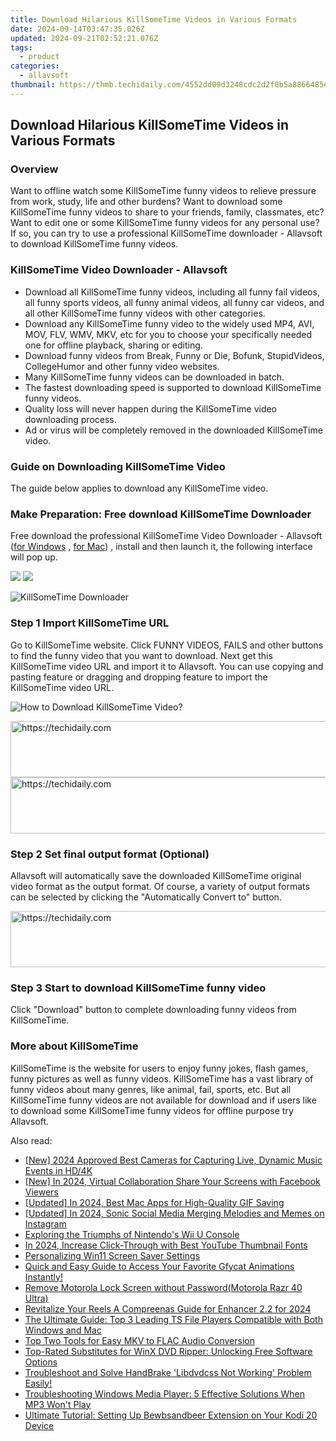 ```yaml
---
title: Download Hilarious KillSomeTime Videos in Various Formats
date: 2024-09-14T03:47:35.026Z
updated: 2024-09-21T02:52:21.076Z
tags:
  - product
categories:
  - allavsoft
thumbnail: https://thmb.techidaily.com/4552dd09d3248cdc2d2f0b5a8866485e28d07f676a831c6174ae4d9651da8ef0.jpg
---
```


## Download Hilarious KillSomeTime Videos in Various Formats

### Overview

Want to offline watch some KillSomeTime funny videos to relieve pressure from work, study, life and other burdens? Want to download some KillSomeTime funny videos to share to your friends, family, classmates, etc? Want to edit one or some KillSomeTime funny videos for any personal use? If so, you can try to use a professional KillSomeTime downloader - Allavsoft to download KillSomeTime funny videos.

### KillSomeTime Video Downloader - Allavsoft

* Download all KillSomeTime funny videos, including all funny fail videos, all funny sports videos, all funny animal videos, all funny car videos, and all other KillSomeTime funny videos with other categories.
* Download any KillSomeTime funny video to the widely used MP4, AVI, MOV, FLV, WMV, MKV, etc for you to choose your specifically needed one for offline playback, sharing or editing.
* Download funny videos from Break, Funny or Die, Bofunk, StupidVideos, CollegeHumor and other funny video websites.
* Many KillSomeTime funny videos can be downloaded in batch.
* The fastest downloading speed is supported to download KillSomeTime funny videos.
* Quality loss will never happen during the KillSomeTime video downloading process.
* Ad or virus will be completely removed in the downloaded KillSomeTime video.

### Guide on Downloading KillSomeTime Video

The guide below applies to download any KillSomeTime video.

### Make Preparation: Free download KillSomeTime Downloader

Free download the professional KillSomeTime Video Downloader - Allavsoft ([for Windows](https://tools.techidaily.com/allavsoft/products/) , [for Mac](https://tools.techidaily.com/allavsoft/products/)) , install and then launch it, the following interface will pop up.

[![](https://www.allavsoft.com/how-to/../images/how-to/free-download-win.jpg)](https://tools.techidaily.com/allavsoft/products/) [![](https://www.allavsoft.com/how-to/../images/how-to/free-download-mac.jpg)](https://tools.techidaily.com/allavsoft/products/)

![KillSomeTime Downloader](https://www.allavsoft.com/how-to/../images/allavsoft/screen-shot-600.jpg)

### Step 1 Import KillSomeTime URL

Go to KillSomeTime website. Click FUNNY VIDEOS, FAILS and other buttons to find the funny video that you want to download. Next get this KillSomeTime video URL and import it to Allavsoft. You can use copying and pasting feature or dragging and dropping feature to import the KillSomeTime video URL.

![How to Download KillSomeTime Video?](https://www.allavsoft.com/how-to/../images/how-to/download-rtmp-video/download-rtmp-video.jpg)

<!-- affiliate ads begin -->
<a href="https://aligracehair.sjv.io/c/5597632/1934258/19272" target="_top" id="1934258">
  <img src="//a.impactradius-go.com/display-ad/19272-1934258" border="0" alt="https://techidaily.com" width="728" height="90"/>
</a>
<img height="0" width="0" src="https://aligracehair.sjv.io/i/5597632/1934258/19272" style="position:absolute;visibility:hidden;" border="0" />
<!-- affiliate ads end -->

<!-- affiliate ads begin -->
<a href="https://appsumo.8odi.net/c/5597632/2082526/7443" target="_top" id="2082526">
  <img src="//a.impactradius-go.com/display-ad/7443-2082526" border="0" alt="https://techidaily.com" width="728" height="90"/>
</a>
<img height="0" width="0" src="https://appsumo.8odi.net/i/5597632/2082526/7443" style="position:absolute;visibility:hidden;" border="0" />
<!-- affiliate ads end -->

### Step 2 Set final output format (Optional)

Allavsoft will automatically save the downloaded KillSomeTime original video format as the output format. Of course, a variety of output formats can be selected by clicking the "Automatically Convert to" button.

<!-- affiliate ads begin -->
<a href="https://appsumo.8odi.net/c/5597632/2144297/7443" target="_top" id="2144297">
  <img src="//a.impactradius-go.com/display-ad/7443-2144297" border="0" alt="https://techidaily.com" width="600" height="90"/>
</a>
<img height="0" width="0" src="https://appsumo.8odi.net/i/5597632/2144297/7443" style="position:absolute;visibility:hidden;" border="0" />
<!-- affiliate ads end -->

### Step 3 Start to download KillSomeTime funny video

Click "Download" button to complete downloading funny videos from KillSomeTime.

### More about KillSomeTime

KillSomeTime is the website for users to enjoy funny jokes, flash games, funny pictures as well as funny videos. KillSomeTime has a vast library of funny videos about many genres, like animal, fail, sports, etc. But all KillSomeTime funny videos are not available for download and if users like to download some KillSomeTime funny videos for offline purpose try Allavsoft.

<ins class="adsbygoogle"
     style="display:block"
     data-ad-format="autorelaxed"
     data-ad-client="ca-pub-7571918770474297"
     data-ad-slot="1223367746"></ins>

<ins class="adsbygoogle"
     style="display:block"
     data-ad-client="ca-pub-7571918770474297"
     data-ad-slot="8358498916"
     data-ad-format="auto"
     data-full-width-responsive="true"></ins>

<span class="atpl-alsoreadstyle">Also read:</span>
<div><ul>
<li><a href="https://fox-boxes.techidaily.com/new-2024-approved-best-cameras-for-capturing-live-dynamic-music-events-in-hd4k/"><u>[New] 2024 Approved Best Cameras for Capturing Live, Dynamic Music Events in HD/4K</u></a></li>
<li><a href="https://facebook-video-recording.techidaily.com/new-in-2024-virtual-collaboration-share-your-screens-with-facebook-viewers/"><u>[New] In 2024, Virtual Collaboration Share Your Screens with Facebook Viewers</u></a></li>
<li><a href="https://desktop-recording.techidaily.com/updated-in-2024-best-mac-apps-for-high-quality-gif-saving/"><u>[Updated] In 2024, Best Mac Apps for High-Quality GIF Saving</u></a></li>
<li><a href="https://instagram-videos.techidaily.com/updated-in-2024-sonic-social-media-merging-melodies-and-memes-on-instagram/"><u>[Updated] In 2024, Sonic Social Media Merging Melodies and Memes on Instagram</u></a></li>
<li><a href="https://buynow-reviews.techidaily.com/exploring-the-triumphs-of-nintendos-wii-u-console/"><u>Exploring the Triumphs of Nintendo's Wii U Console</u></a></li>
<li><a href="https://youtube-data.techidaily.com/24-increase-click-through-with-best-youtube-thumbnail-fonts/"><u>In 2024, Increase Click-Through with Best YouTube Thumbnail Fonts</u></a></li>
<li><a href="https://windows11.techidaily.com/personalizing-win11-screen-saver-settings/"><u>Personalizing Win11 Screen Saver Settings</u></a></li>
<li><a href="https://win-web3.techidaily.com/quick-and-easy-guide-to-access-your-favorite-gfycat-animations-instantly/"><u>Quick and Easy Guide to Access Your Favorite Gfycat Animations Instantly!</u></a></li>
<li><a href="https://techidaily.com/remove-motorola-lock-screen-without-password-motorola-razr-40-ultra-by-drfone-android-unlock-android-unlock/"><u>Remove Motorola Lock Screen without Password(Motorola Razr 40 Ultra)</u></a></li>
<li><a href="https://extra-skills.techidaily.com/revitalize-your-reels-a-compreenas-guide-for-enhancer-22-for-2024/"><u>Revitalize Your Reels A Compreenas Guide for Enhancer 2.2 for 2024</u></a></li>
<li><a href="https://win-web3.techidaily.com/the-ultimate-guide-top-3-leading-ts-file-players-compatible-with-both-windows-and-mac/"><u>The Ultimate Guide: Top 3 Leading TS File Players Compatible with Both Windows and Mac</u></a></li>
<li><a href="https://win-web3.techidaily.com/top-two-tools-for-easy-mkv-to-flac-audio-conversion/"><u>Top Two Tools for Easy MKV to FLAC Audio Conversion</u></a></li>
<li><a href="https://win-web3.techidaily.com/top-rated-substitutes-for-winx-dvd-ripper-unlocking-free-software-options/"><u>Top-Rated Substitutes for WinX DVD Ripper: Unlocking Free Software Options</u></a></li>
<li><a href="https://win-web3.techidaily.com/troubleshoot-and-solve-handbrake-libdvdcss-not-working-problem-easily/"><u>Troubleshoot and Solve HandBrake 'Libdvdcss Not Working' Problem Easily!</u></a></li>
<li><a href="https://win-web3.techidaily.com/troubleshooting-windows-media-player-5-effective-solutions-when-mp3-wont-play/"><u>Troubleshooting Windows Media Player: 5 Effective Solutions When MP3 Won't Play</u></a></li>
<li><a href="https://win-web3.techidaily.com/ultimate-tutorial-setting-up-bewbsandbeer-extension-on-your-kodi-20-device/"><u>Ultimate Tutorial: Setting Up Bewbsandbeer Extension on Your Kodi 20 Device</u></a></li>
</ul></div>

